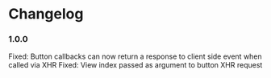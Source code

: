 # Changelog

### 1.0.0

Fixed:      Button callbacks can now return a response to client side event when called via XHR
Fixed:      View index passed as argument to button XHR request